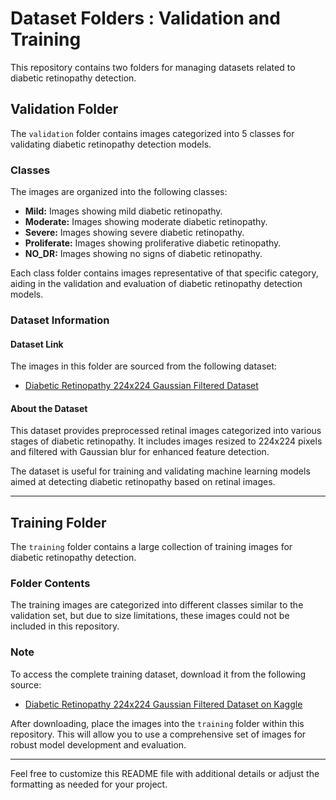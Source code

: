 # Dataset Folders : Validation and Training

This repository contains two folders for managing datasets related to diabetic retinopathy detection.

## Validation Folder

The `validation` folder contains images categorized into 5 classes for validating diabetic retinopathy detection models.

### Classes

The images are organized into the following classes:

- **Mild:** Images showing mild diabetic retinopathy.
- **Moderate:** Images showing moderate diabetic retinopathy.
- **Severe:** Images showing severe diabetic retinopathy.
- **Proliferate:** Images showing proliferative diabetic retinopathy.
- **NO_DR:** Images showing no signs of diabetic retinopathy.

Each class folder contains images representative of that specific category, aiding in the validation and evaluation of diabetic retinopathy detection models.

### Dataset Information

#### Dataset Link

The images in this folder are sourced from the following dataset:

- [Diabetic Retinopathy 224x224 Gaussian Filtered Dataset](https://www.kaggle.com/datasets/sovitrath/diabetic-retinopathy-224x224-gaussian-filtered/data?select=train.csv)

#### About the Dataset

This dataset provides preprocessed retinal images categorized into various stages of diabetic retinopathy. It includes images resized to 224x224 pixels and filtered with Gaussian blur for enhanced feature detection.

The dataset is useful for training and validating machine learning models aimed at detecting diabetic retinopathy based on retinal images.

---

## Training Folder

The `training` folder contains a large collection of training images for diabetic retinopathy detection.

### Folder Contents

The training images are categorized into different classes similar to the validation set, but due to size limitations, these images could not be included in this repository.

### Note

To access the complete training dataset, download it from the following source:

- [Diabetic Retinopathy 224x224 Gaussian Filtered Dataset on Kaggle](https://www.kaggle.com/datasets/sovitrath/diabetic-retinopathy-224x224-gaussian-filtered)

After downloading, place the images into the `training` folder within this repository. This will allow you to use a comprehensive set of images for robust model development and evaluation.

---

Feel free to customize this README file with additional details or adjust the formatting as needed for your project.
